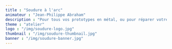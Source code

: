 ```yaml
---
title : "Soudure à l'arc"
animateur : "Jean-Philippe Abraham"
description : "Pour tous vos prototypes en métal, ou pour réparer votre chaise de jardin, Jean Philippe vous accompagne dans la pratique de la soudure à l’arc."
theme : "atelier"
logo : "/img/soudure-logo.jpg"
thumbnail : "/img/soudure-thumbnail.jpg"
banner : "/img/soudure-banner.jpg"
---
```

